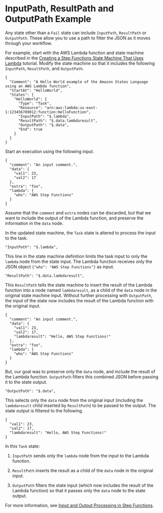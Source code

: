 # InputPath, ResultPath and OutputPath Example<a name="input-output-example"></a>

Any state other than a `Fail` state can include `InputPath`, `ResultPath` or `OutputPath`\. These allow you to use a path to filter the JSON as it moves through your workflow\. 

For example, start with the AWS Lambda function and state machine described in the [Creating a Step Functions State Machine That Uses Lambda](tutorial-creating-lambda-state-machine.md) tutorial\. Modify the state machine so that it includes the following `InputPath`, `ResultPath`, and `OutputPath`\.

```
{
  "Comment": "A Hello World example of the Amazon States Language using an AWS Lambda function",
  "StartAt": "HelloWorld",
  "States": {
    "HelloWorld": {
      "Type": "Task",
      "Resource": "arn:aws:lambda:us-east-1:123456789012:function:HelloFunction",
      "InputPath": "$.lambda",
      "ResultPath": "$.data.lambdaresult",
      "OutputPath": "$.data",
      "End": true
    }
  }
}
```

Start an execution using the following input\.

```
{
  "comment": "An input comment.",
  "data": {
    "val1": 23,
    "val2": 17
  },
  "extra": "foo",
  "lambda": {
    "who": "AWS Step Functions"
  }
}
```

Assume that the `comment` and `extra` nodes can be discarded, but that we want to include the output of the Lambda function, and preserve the information in the `data` node\.

In the updated state machine, the `Task` state is altered to process the input to the task\.

```
"InputPath": "$.lambda",
```

This line in the state machine definition limits the task input to only the `lambda` node from the state input\. The Lambda function receives only the JSON object `{"who": "AWS Step Functions"}` as input\. 

```
"ResultPath": "$.data.lambdaresult",
```

This `ResultPath` tells the state machine to insert the result of the Lambda function into a node named `lambdaresult`, as a child of the `data` node in the original state machine input\. Without further processing with `OutputPath`, the input of the state now includes the result of the Lambda function with the original input\.

```
{
  "comment": "An input comment.",
  "data": {
    "val1": 23,
    "val2": 17,
    "lambdaresult": "Hello, AWS Step Functions!"
  },
  "extra": "foo",
  "lambda": {
    "who": "AWS Step Functions"
  }
}
```

But, our goal was to preserve only the `data` node, and include the result of the Lambda function\. `OutputPath` filters this combined JSON before passing it to the state output\.

```
"OutputPath": "$.data",
```

This selects only the `data` node from the original input \(including the `lambdaresult` child inserted by `ResultPath`\) to be passed to the output\. The state output is filtered to the following\.

```
{
  "val1": 23,
  "val2": 17,
  "lambdaresult": "Hello, AWS Step Functions!"
}
```

In this `Task` state:

1. `InputPath` sends only the `lambda` node from the input to the Lambda function\.

1. `ResultPath` inserts the result as a child of the `data` node in the original input\.

1. `OutputPath` filters the state input \(which now includes the result of the Lambda function\) so that it passes only the `data` node to the state output\.

For more information, see [Input and Output Processing in Step Functions](concepts-input-output-filtering.md)\.

